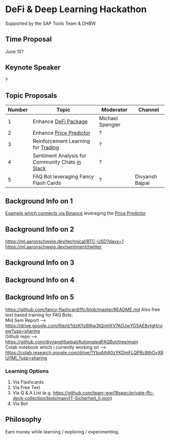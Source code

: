 # DeFi & Deep Learning Hackathon

Supported by the SAP Tools Team & DHBW 

## Time Proposal
June 15?

## Keynote Speaker
?

## Topic Proposals

| Number | Topic | Moderator | Channel |
|-------|-------|-----------|---------|
| 1 | Enhance [DeFi Package](https://www.npmjs.com/package/decentralized-finance-defi) | Michael Spengler | |
| 2 | Enhance [Price Predictor](https://github.com/michael-spengler/ml-server/blob/master/technical/service.go) | ? | |
| 3 | Reinforcement Learning for [Trading](https://github.com/DHBWMannheim/MachineLearning) | ? | |
| 4 | Sentiment Analysis for Community Chats [in Slack](https://github.com/michael-spengler/slack-channel-sentiment-analyzer/blob/main/README.md) | ? | |
| 5 | FAQ Bot leveraging Fancy Flash Cards | ? | Divyansh Bajpai | 

## Background Info on 1
[Example which connects via Binance](https://github.com/michael-spengler/decentralized-finance/blob/main/src/gambling-strategies/low-brainer-based-using-binance/keep-the-balance.ts) leveraging the [Price Predictor](https://github.com/michael-spengler/ml-server/blob/master/technical/service.go)

## Background Info on 2
https://ml.aaronschweig.dev/technical/BTC-USD?days=1
https://ml.aaronschweig.dev/sentiment/twitter

## Background Info on 3

## Background Info on 4

## Background Info on 5
https://github.com/fancy-flashcard/ffc/blob/master/README.md
Also free text based training for FAQ Bots:  
Mid Sem Report --> https://drive.google.com/file/d/1dzKl1z6lKw3tQnHXV7AOJwYG5AE8ytgH/view?usp=sharing  
Github repo --> https://github.com/divyanshbajpai/AutomatedFAQBot/tree/main  
Colab notebook which i currently working on --> https://colab.research.google.com/drive/1YbvAih80zYKDmFLQPRc8thOyX6Uj1Ml_?usp=sharing  

### Learning Options
1. Via Flashcards
2. Via Free Text
3. Via Q & A List (e.g. https://github.com/team-wwi18seac/private-ffc-deck-collection/blob/main/IT-Sicherheit_II.json)
4. Via Bot 


## Philosophy
Earn money while learning / exploring / experimenting.



